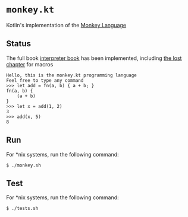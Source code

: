 # `monkey.kt`

Kotlin's implementation of the [Monkey Language](https://monkeylang.org/)

## Status

The full book [interpreter book](https://interpreterbook.com/) has been implemented, including [the lost chapter](https://interpreterbook.com/lost/) for macros

```text
Hello, this is the monkey.kt programming language
Feel free to type any command
>>> let add = fn(a, b) { a + b; }
fn(a, b) {
    (a + b)
}
>>> let x = add(1, 2)
3
>>> add(x, 5)
8

```
    
## Run

For *nix systems, run the following command:

```shell
$ ./monkey.sh
```

## Test

For *nix systems, run the following command:

```shell
$ ./tests.sh
```